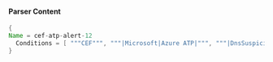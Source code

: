 #### Parser Content
```Java
{
Name = cef-atp-alert-12
  Conditions = [ """CEF""", """|Microsoft|Azure ATP|""", """|DnsSuspiciousCommunicationSecurityAlert|""" ]
}
```